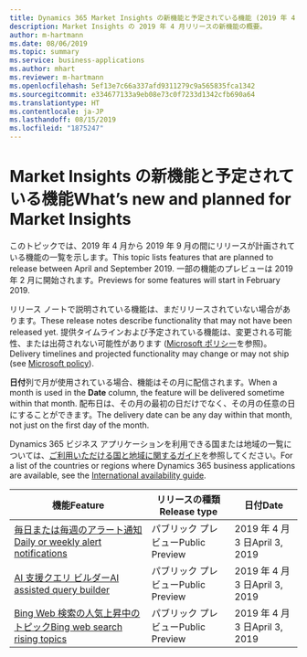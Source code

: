 ```yaml
---
title: Dynamics 365 Market Insights の新機能と予定されている機能 (2019 年 4 月)
description: Market Insights の 2019 年 4 月リリースの新機能の概要。
author: m-hartmann
ms.date: 08/06/2019
ms.topic: summary
ms.service: business-applications
ms.author: mhart
ms.reviewer: m-hartmann
ms.openlocfilehash: 5ef13e7c66a337afd9311279c9a565835fca1342
ms.sourcegitcommit: e334677133a9eb08e73c0f7233d1342cfb690a64
ms.translationtype: HT
ms.contentlocale: ja-JP
ms.lasthandoff: 08/15/2019
ms.locfileid: "1875247"
---
```

#  <a name="whats-new-and-planned-for-market-insights"></a><span data-ttu-id="b0b53-103">Market Insights の新機能と予定されている機能</span><span class="sxs-lookup"><span data-stu-id="b0b53-103">What’s new and planned for Market Insights</span></span>

<span data-ttu-id="b0b53-104">このトピックでは、2019 年 4 月から 2019 年 9 月の間にリリースが計画されている機能の一覧を示します。</span><span class="sxs-lookup"><span data-stu-id="b0b53-104">This topic lists features that are planned to release between April and September 2019.</span></span> <span data-ttu-id="b0b53-105">一部の機能のプレビューは 2019 年 2 月に開始されます。</span><span class="sxs-lookup"><span data-stu-id="b0b53-105">Previews for some features will start in February 2019.</span></span>   

<span data-ttu-id="b0b53-106">リリース ノートで説明されている機能は、まだリリースされていない場合があります。</span><span class="sxs-lookup"><span data-stu-id="b0b53-106">These release notes describe functionality that may not have been released yet.</span></span> <span data-ttu-id="b0b53-107">提供タイムラインおよび予定されている機能は、変更される可能性、または出荷されない可能性があります ([Microsoft ポリシー](https://go.microsoft.com/fwlink/p/?linkid=2007332)を参照)。</span><span class="sxs-lookup"><span data-stu-id="b0b53-107">Delivery timelines and projected functionality may change or may not ship (see [Microsoft policy](https://go.microsoft.com/fwlink/p/?linkid=2007332)).</span></span>

<span data-ttu-id="b0b53-108">**日付**列で月が使用されている場合、機能はその月に配信されます。</span><span class="sxs-lookup"><span data-stu-id="b0b53-108">When a month is used in the **Date** column, the feature will be delivered sometime within that month.</span></span> <span data-ttu-id="b0b53-109">配布日は、その月の最初の日だけでなく、その月の任意の日にすることができます。</span><span class="sxs-lookup"><span data-stu-id="b0b53-109">The delivery date can be any day within that month, not just on the first day of the month.</span></span>

<span data-ttu-id="b0b53-110">Dynamics 365 ビジネス アプリケーションを利用できる国または地域の一覧については、[ご利用いただける国と地域に関するガイド](https://aka.ms/dynamics_365_international_availability_deck)を参照してください。</span><span class="sxs-lookup"><span data-stu-id="b0b53-110">For a list of the countries or regions where Dynamics 365 business applications are available, see the [International availability guide](https://aka.ms/dynamics_365_international_availability_deck).</span></span>

| <span data-ttu-id="b0b53-111">機能</span><span class="sxs-lookup"><span data-stu-id="b0b53-111">Feature</span></span>                                    | <span data-ttu-id="b0b53-112">リリースの種類</span><span class="sxs-lookup"><span data-stu-id="b0b53-112">Release type</span></span>         | <span data-ttu-id="b0b53-113">日付</span><span class="sxs-lookup"><span data-stu-id="b0b53-113">Date</span></span> |
|--------------------------------------------|----------------------|----------------------|
| [<span data-ttu-id="b0b53-114">毎日または毎週のアラート通知</span><span class="sxs-lookup"><span data-stu-id="b0b53-114">Daily or weekly alert notifications</span></span>](alerts.md)                    | <span data-ttu-id="b0b53-115">パブリック プレビュー</span><span class="sxs-lookup"><span data-stu-id="b0b53-115">Public Preview</span></span> | <span data-ttu-id="b0b53-116">2019 年 4 月 3 日</span><span class="sxs-lookup"><span data-stu-id="b0b53-116">April 3, 2019</span></span>             |
| [<span data-ttu-id="b0b53-117">AI 支援クエリ ビルダー</span><span class="sxs-lookup"><span data-stu-id="b0b53-117">AI assisted query builder</span></span>](ai-assisted-query-builder.md)              | <span data-ttu-id="b0b53-118">パブリック プレビュー</span><span class="sxs-lookup"><span data-stu-id="b0b53-118">Public Preview</span></span> | <span data-ttu-id="b0b53-119">2019 年 4 月 3 日</span><span class="sxs-lookup"><span data-stu-id="b0b53-119">April 3, 2019</span></span>             |
| [<span data-ttu-id="b0b53-120">Bing Web 検索の人気上昇中のトピック</span><span class="sxs-lookup"><span data-stu-id="b0b53-120">Bing web search rising topics</span></span>](bing-web-search-analytics.md) | <span data-ttu-id="b0b53-121">パブリック プレビュー</span><span class="sxs-lookup"><span data-stu-id="b0b53-121">Public Preview</span></span> | <span data-ttu-id="b0b53-122">2019 年 4 月 3 日</span><span class="sxs-lookup"><span data-stu-id="b0b53-122">April 3, 2019</span></span>             |

